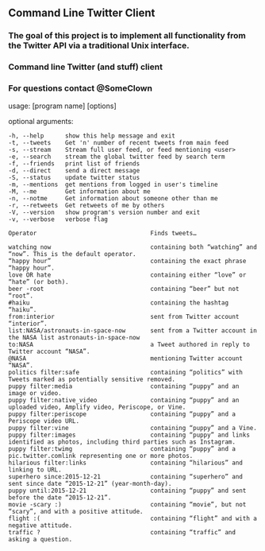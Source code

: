 ## Command Line Twitter Client #
### The goal of this project is to implement all functionality from the Twitter API via a traditional Unix interface. ##

### Command line Twitter (and stuff) client 
### For questions contact @SomeClown

usage: [program name] [options]

optional arguments:

	-h, --help      show this help message and exit
	-t, --tweets    Get 'n' number of recent tweets from main feed
	-s, --stream    Stream full user feed, or feed mentioning <user>
	-e, --search    stream the global twitter feed by search term
	-f, --friends   print list of friends
	-d, --direct	send a direct message
	-S, --status    update twitter status
	-m, --mentions  get mentions from logged in user's timeline
	-M, --me        Get information about me
	-n, --notme     Get information about someone other than me
	-r, --retweets  Get retweets of me by others
	-V, --version   show program's version number and exit
	-v, --verbose   verbose flag
```
Operator                                Finds tweets…

watching now                            containing both “watching” and “now”. This is the default operator.
“happy hour”                            containing the exact phrase “happy hour”.
love OR hate                            containing either “love” or “hate” (or both).
beer -root                              containing “beer” but not “root”.
#haiku                                  containing the hashtag “haiku”.
from:interior                           sent from Twitter account “interior”.
list:NASA/astronauts-in-space-now       sent from a Twitter account in the NASA list astronauts-in-space-now
to:NASA                                 a Tweet authored in reply to Twitter account “NASA”.
@NASA                                   mentioning Twitter account “NASA”.
politics filter:safe                    containing “politics” with Tweets marked as potentially sensitive removed.
puppy filter:media                      containing “puppy” and an image or video.
puppy filter:native_video               containing “puppy” and an uploaded video, Amplify video, Periscope, or Vine.
puppy filter:periscope                  containing “puppy” and a Periscope video URL.
puppy filter:vine                       containing “puppy” and a Vine.
puppy filter:images                     containing “puppy” and links identified as photos, including third parties such as Instagram.
puppy filter:twimg                      containing “puppy” and a pic.twitter.comlink representing one or more photos.
hilarious filter:links                  containing “hilarious” and linking to URL.
superhero since:2015-12-21              containing “superhero” and sent since date “2015-12-21” (year-month-day).
puppy until:2015-12-21                  containing “puppy” and sent before the date “2015-12-21”.
movie -scary :)                         containing “movie”, but not “scary”, and with a positive attitude.
flight :(                               containing “flight” and with a negative attitude.
traffic ?                               containing “traffic” and asking a question.
```
